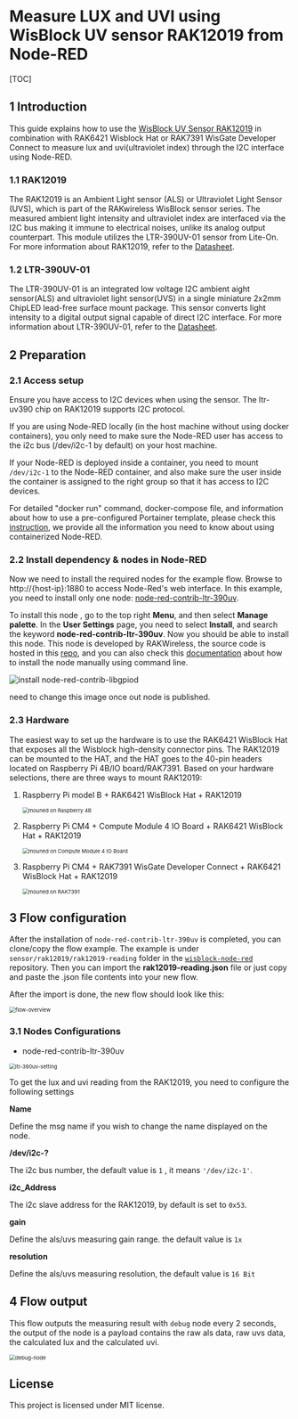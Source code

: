 # Measure LUX and UVI using WisBlock UV sensor RAK12019 from Node-RED 

[TOC]

## 1 Introduction

This guide explains how to use the [WisBlock UV Sensor RAK12019](https://docs.rakwireless.com/Product-Categories/WisBlock/RAK12019/Overview/) in combination with RAK6421 Wisblock Hat or RAK7391 WisGate Developer Connect to measure lux and uvi(ultraviolet index) through the I2C interface using Node-RED.  

### 1.1 RAK12019

The RAK12019 is an Ambient Light sensor (ALS) or Ultraviolet Light Sensor (UVS), which is part of the RAKwireless WisBlock sensor series. The measured ambient light intensity and ultraviolet index are interfaced via the I2C bus making it immune to electrical noises, unlike its analog output counterpart. This module utilizes the LTR-390UV-01 sensor from Lite-On. For more information about RAK12019, refer to the [Datasheet](https://docs.rakwireless.com/Product-Categories/WisBlock/RAK12004/Datasheet/).

### 1.2 LTR-390UV-01

The LTR-390UV-01 is an integrated low voltage I2C  ambient aight sensor(ALS) and ultraviolet light sensor(UVS) in a single miniature 2x2mm ChipLED lead-free surface mount package. This sensor converts light intensity to a digital output signal capable of direct I2C interface. For more information about LTR-390UV-01, refer to the [Datasheet](https://optoelectronics.liteon.com/upload/download/DS86-2015-0004/LTR-390UV_Final_%20DS_V1%201.pdf). 



## 2 Preparation


### 2.1 Access setup

Ensure you have access to I2C devices when using the sensor. The ltr-uv390 chip on RAK12019 supports I2C protocol.

If you are using Node-RED locally (in the host machine without using docker containers), you only need to  make sure the Node-RED user has access to the i2c bus (/dev/i2c-1 by default) on your host machine. 

If your Node-RED is deployed inside a container, you need to mount `/dev/i2c-1` to the Node-RED container, and also make sure the user inside the container is assigned to the right group so that it has access to I2C devices.

For detailed "docker run" command, docker-compose file, and information about how to use a pre-configured Portainer template, please check this [instruction](https://git.rak-internal.net/product-rd/gateway/wis-developer/rak7391/wisblock-node-red/-/blob/dev/README-Docker/README.md), we provide all the information you need to know about using containerized Node-RED.

### 2.2 Install dependency & nodes in Node-RED

Now we need to install the required nodes for the example flow. Browse to http://{host-ip}:1880 to access Node-Red's web interface. In this example, you need to install only one node: [node-red-contrib-ltr-390uv](https://git.rak-internal.net/product-rd/gateway/wis-developer/rak7391/node-red-nodes/-/tree/dev/node-red-contrib-ltr-390uv).

To install this node , go to the top right **Menu**, and then select **Manage palette**. In the **User Settings** page, you need to select **Install**, and search the keyword **node-red-contrib-ltr-390uv**. Now you should be able to install this node. This node is developed by RAKWireless, the source code is hosted in this [repo](https://git.rak-internal.net/product-rd/gateway/wis-developer/rak7391/node-red-nodes/-/tree/dev/node-red-contrib-ltr-390uv), and you can also check this [documentation](https://git.rak-internal.net/product-rd/gateway/wis-developer/rak7391/wisblock-node-red/-/blob/dev/README-Docker/README.md) about how to install the node manually using command line.

![install node-red-contrib-libgpiod](assets/install-node.png)

need to change this image once out node is published.

### 2.3 Hardware  

The easiest way to set up the hardware is to use the RAK6421 WisBlock Hat that exposes all the Wisblock high-density connector pins.  The RAK12019 can be mounted to the HAT, and the HAT goes to the 40-pin headers located on Raspberry Pi 4B/IO board/RAK7391. Based on your hardware selections, there are three ways to mount RAK12019:

1. Raspberry Pi model B + RAK6421 WisBlock Hat +  RAK12019

   <img src="assets/mount-on-raspberrypi-4b.jpg" alt="mouned on Raspberry 4B" style="zoom:67%;" />

2. Raspberry Pi CM4 + Compute Module 4 IO Board + RAK6421 WisBlock Hat + RAK12019

   <img src="assets/mount-on-IO-board.jpg" alt="mouned on Compute Module 4 IO Board" style="zoom:67%;" />

3. Raspberry Pi CM4  + RAK7391 WisGate Developer Connect + RAK6421 WisBlock Hat + RAK12019

   <img src="assets/mount-on-RAK7391.jpg" alt="mouned on RAK7391" style="zoom:67%;" />





## 3 Flow configuration

After the installation of `node-red-contrib-ltr-390uv` is completed, you can clone/copy the flow example. The example is under `sensor/rak12019/rak12019-reading` folder in the [`wisblock-node-red`](https://git.rak-internal.net/product-rd/gateway/wis-developer/rak7391/wisblock-node-red/-/tree/dev/) repository. Then you can import the  **rak12019-reading.json** file or just copy and paste the .json file contents into your new flow.

After the import is done, the new flow should look like this:

<img src="assets/flow-overview.png" alt="flow-overview" style="zoom:67%;" />

### 3.1 Nodes Configurations 

* node-red-contrib-ltr-390uv 

<img src="assets/ltr-390uv-setting.png" alt="ltr-390uv-setting" style="zoom:67%;" />

To get the lux and uvi reading from the RAK12019,  you need to configure the following settings

**Name**

Define the msg name if you wish to change the name displayed on the node.

**/dev/i2c-?**

The i2c bus number, the default value is `1` , it means `'/dev/i2c-1'`.

**i2c_Address**

The i2c slave address for the RAK12019, by default is set to `0x53`.

**gain**

Define the als/uvs measuring gain range. the default value is `1x`

**resolution**

Define the als/uvs measuring resolution, the default value is `16 Bit`

## 4 Flow output

This flow outputs the measuring result with `debug` node every 2 seconds, the output of the node is a payload contains the raw als data, raw uvs data,  the calculated lux and the calculated uvi.

<img src="assets/debug-node.png" alt="debug-node" style="zoom:67%;" />

## License

This project is licensed under MIT license.
